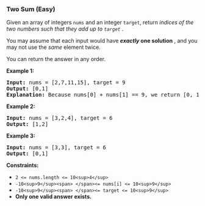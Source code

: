 ### Two Sum (Easy)

Given an array of integers `nums` and an integer `target`, return  *indices of the two numbers such that they add up to `target`* .

You may assume that each input would have  ***exactly* one solution** , and you may not use the *same* element twice.

You can return the answer in any order.

**Example 1:**

<pre><strong>Input:</strong> nums = [2,7,11,15], target = 9
<strong>Output:</strong> [0,1]
<strong>Explanation:</strong> Because nums[0] + nums[1] == 9, we return [0, 1].
</pre>

**Example 2:**

<pre><strong>Input:</strong> nums = [3,2,4], target = 6
<strong>Output:</strong> [1,2]
</pre>

**Example 3:**

<pre><strong>Input:</strong> nums = [3,3], target = 6
<strong>Output:</strong> [0,1]</pre>

**Constraints:**

* `2 <= nums.length <= 10<sup>4</sup>`
* `-10<sup>9</sup><span> </span><= nums[i] <= 10<sup>9</sup>`
* `-10<sup>9</sup><span> </span><= target <= 10<sup>9</sup>`
* **Only one valid answer exists.**
